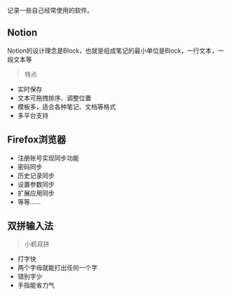 记录一些自己经常使用的软件。

## Notion
Notion的设计理念是Block，也就是组成笔记的最小单位是Block，一行文本，一段文本等

> 特点
- 实时保存
- 文本可拖拽排序、调整位置
- 模板多，适合各种笔记、文档等格式
- 多平台支持


## Firefox浏览器

- 注册账号实现同步功能
- 密码同步
- 历史记录同步
- 设置参数同步
- 扩展应用同步
- 等等……


## 双拼输入法

>小鹤双拼

- 打字快
- 两个字母就能打出任何一个字
- 错别字少
- 手指能省力气